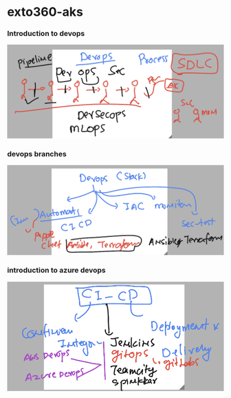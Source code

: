 # exto360-aks

### Introduction to devops

<img src="devops1.png">

### devops branches

<img src="devops2.png">

### introduction to azure devops 

<img src="devops3.png">

